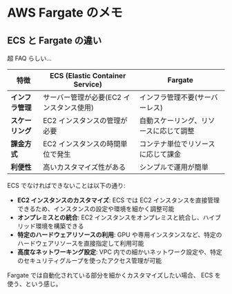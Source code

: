 # AWS Fargate のメモ

## ECS と Fargate の違い

超 FAQ らしい...

| 特徴             | ECS (Elastic Container Service)          | Fargate                                |
| ---------------- | ---------------------------------------- | -------------------------------------- |
| **インフラ管理** | サーバー管理が必要(EC2 インスタンス使用) | インフラ管理不要(サーバーレス)         |
| **スケーリング** | EC2 インスタンスの管理が必要             | 自動スケーリング、リソースに応じて調整 |
| **課金方式**     | EC2 インスタンスの時間単位で発生         | コンテナ単位でリソースに応じて課金     |
| **利便性**       | 高いカスタマイズ性がある                 | シンプルで運用が簡単                   |

ECS でなければできないことは以下の通り:

- **EC2 インスタンスのカスタマイズ**: ECS では EC2 インスタンスを直接管理できるため、インスタンスの設定や環境を細かく調整可能
- **オンプレミスとの統合**: EC2 インスタンスをオンプレミスと統合し、ハイブリッド環境を構築できる
- **特定のハードウェアリソースの利用**: GPU や専用インスタンスなど、特定のハードウェアリソースを直接指定して利用可能
- **高度なネットワーキング設定**: VPC 内での細かいネットワーク設定や、特定のセキュリティグループを使ったアクセス管理が可能

Fargate では自動化されている部分を細かくカスタマイズしたい場合、
ECS を使う、という感じ。

